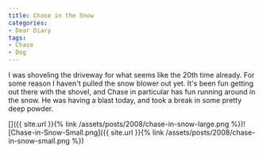 ```yaml
---
title: Chase in the Snow
categories:
- Dear Diary
tags:
- Chase
- Dog
---
```


I was shoveling the driveway for what seems like the 20th time already. For some reason I haven't pulled the snow blower out yet. It's been fun getting out there with the shovel, and Chase in particular has fun running around in the snow. He was having a blast today, and took a break in some pretty deep powder.

[]({{ site.url }}{% link /assets/posts/2008/chase-in-snow-large.png %})![Chase-in-Snow-Small.png]({{ site.url }}{% link /assets/posts/2008/chase-in-snow-small.png %})

